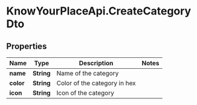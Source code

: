 # KnowYourPlaceApi.CreateCategoryDto

## Properties
Name | Type | Description | Notes
------------ | ------------- | ------------- | -------------
**name** | **String** | Name of the category | 
**color** | **String** | Color of the category in hex | 
**icon** | **String** | Icon of the category | 
